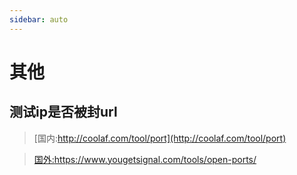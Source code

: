 ```yaml
---
sidebar: auto
---
```

# 其他
## 测试ip是否被封url
> [国内:http://coolaf.com/tool/port](http://coolaf.com/tool/port)

> [国外:https://www.yougetsignal.com/tools/open-ports/ ](https://www.yougetsignal.com/tools/open-ports/ )